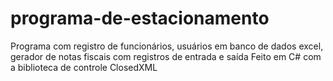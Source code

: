 # programa-de-estacionamento
Programa com registro de funcionários, usuários em banco de dados excel,  gerador de notas fiscais com registros de entrada e saída
Feito em C# com a biblioteca de controle ClosedXML
